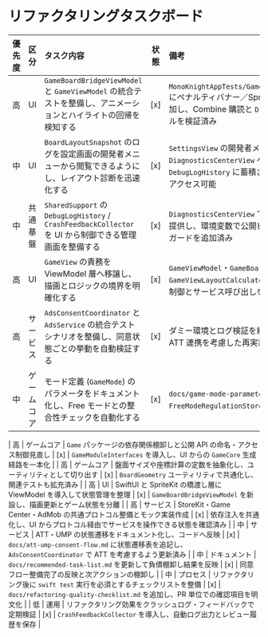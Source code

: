 # リファクタリングタスクボード

<!-- この表はリファクタリング指針に基づく優先タスクを管理するためのもの -->
<!-- コメントは全て日本語で記載し、読みやすさを重視している -->

| 優先度 | 区分 | タスク内容 | 状態 | 備考 |
|:------:|:----|:-----------|:----:|:-----|
| 高     | UI | `GameBoardBridgeViewModel` と `GameViewModel` の統合テストを整備し、アニメーションとハイライトの回帰を検知する | [x] | <!-- ViewModel 切り出し後の安定性を担保する最優先タスク -->`MonoKnightAppTests/GameViewIntegrationTests.swift` にペナルティバナー／SpriteKit 連携の自動テストを追加し、Combine 購読と `DispatchWorkItem` のキャンセルを検証済み |
| 中     | UI | `BoardLayoutSnapshot` のログを設定画面の開発者メニューから閲覧できるようにし、レイアウト診断を迅速化する | [x] | <!-- レイアウトログの活用度を高める -->`SettingsView` の開発者メニューから `DiagnosticsCenterView` へ遷移できるよう実装し、`DebugLogHistory` に蓄積されたレイアウトログへ即座にアクセス可能 |
| 中     | 共通基盤 | `SharedSupport` の `DebugLogHistory` / `CrashFeedbackCollector` を UI から制御できる管理画面を整備する | [x] | <!-- TestFlight での運用を視野に入れた拡張 -->`DiagnosticsCenterView` で履歴閲覧・削除・保持切替を提供し、環境変数で公開ビルドから非表示にできる運用ガードを追加済み |
| 高     | UI | `GameView` の責務を ViewModel 層へ移譲し、描画とロジックの境界を明確化する | [x] | <!-- 1 ファイルに集中している状態管理を分離し、クラッシュリスクを減らす -->`GameViewModel`・`GameBoardBridgeViewModel`・`GameViewLayoutCalculator` を導入し、アニメーション制御とサービス呼び出しを分離済み |
| 高     | サービス | `AdsConsentCoordinator` と `AdsService` の統合テストシナリオを整備し、同意状態ごとの挙動を自動検証する | [x] | <!-- ATT/UMP 周りの回帰を防ぐ重要タスク -->ダミー環境とログ検証を組み合わせて QA を効率化し、ATT 連携を考慮した再実装を完了 |
| 中     | ゲームコア | モード定義 (`GameMode`) のパラメータをドキュメント化し、Free モードとの整合性チェックを自動化する | [x] | <!-- 盤面サイズ追加時の破綻を防ぐ -->`docs/game-mode-parameters.md` に仕様を整理し、`FreeModeRegulationStoreTests` で自動検証を追加済み |

| 高     | ゲームコア | `Game` パッケージの依存関係棚卸しと公開 API の命名・アクセス制御見直し | [x] | <!-- UI からの利用方法統一を狙う重要タスク -->`GameModuleInterfaces` を導入し、UI からの `GameCore` 生成経路を一本化 |
| 高     | ゲームコア | 盤面サイズや座標計算の定数を抽象化し、ユーティリティとして切り出す | [x] | <!-- 将来の盤面拡張を想定した設計 -->`BoardGeometry` ユーティリティで共通化し、関連テストも拡充済み |
| 高     | UI | SwiftUI と SpriteKit の橋渡し層に ViewModel を導入して状態管理を整理 | [x] | <!-- 状態の単一責務化で不具合を防ぐ -->`GameBoardBridgeViewModel` を新設し、描画更新とゲーム状態を分離 |
| 高     | サービス | StoreKit・Game Center・AdMob の共通プロトコル整備とモック実装作成 | [x] | <!-- 非同期処理の標準化で信頼性を高める -->依存注入を共通化し、UI からプロトコル経由でサービスを操作できる状態を確認済み |
| 中     | サービス | ATT・UMP の状態遷移をドキュメント化し、コードへ反映 | [x] | <!-- 審査対応を想定した整合性確保 -->`docs/att-ump-consent-flow.md` に状態遷移表を追記し、`AdsConsentCoordinator` で ATT を考慮するよう更新済み |
| 中     | ドキュメント | `docs/recommended-task-list.md` を更新して負債棚卸し結果を反映 | [x] | <!-- タスクの可視化を最新に保つ -->同意フロー整備完了の反映と次アクションの棚卸し |
| 中     | プロセス | リファクタリング後に `swift test` 実行を必須とするチェックリストを整備 | [x] | <!-- 品質基準を自動化 -->`docs/refactoring-quality-checklist.md` を追加し、PR 単位での確認項目を明文化 |
| 低     | 運用 | リファクタリング効果をクラッシュログ・フィードバックで定期検証 | [x] | <!-- スプリント末の見直しタスク -->`CrashFeedbackCollector` を導入し、自動ログ出力とレビュー履歴を保存 |
